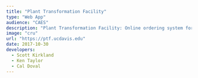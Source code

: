 ```yaml
---
title: "Plant Transformation Facility"
type: "Web App"
audience: "CAES"
description: "Plant Transformation Facility: Online ordering system for the Plant Transformation Facility. Features online ordering from clients, inventory management, and online billing integration."
image: "cru"
url: "https://ptf.ucdavis.edu"
date: 2017-10-30
developers:
  - Scott Kirkland
  - Ken Taylor
  - Cal Doval
---
```

